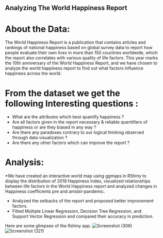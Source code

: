 ## Analyzing The World Happiness Report


# About the Data:
The World Happiness Report is a publication that contains articles and rankings of national happiness
based on global survey data to report how people evaluate their own lives in more than 150 countries
worldwide, which the report also correlates with various quality of life factors. This year marks the 10th
anniversary of the World Happiness Report, and we have chosen to analyze the world happiness report to
find out what factors influence happiness across the world.


# From the dataset we get the following Interesting questions :
* What are the attributes which best quantify happiness ?
* Are all factors given in the report necessary & reliable quantifiers of happiness or are they biased in
any way ?
* Are there any paradoxes contrary to our logical thinking observed through data visualization ?
* Are there any other factors which can improve the report ?

# Analysis:
*We have created an interactive world map using ggmaps in RShiny to display the distribution of 2019 Happiness Index,
visualized relationships between life factors in the World Happiness report and analyzed changes in Happiness
coefficients pre and amidst-pandemic.
* Analyzed the setbacks of the report and proposed better improvement factors.
* Fitted Multiple Linear Regression, Decision Tree Regression, and Support Vector Regression and
compared their accuracy in prediction.

Here are some glimpses of the Rshiny app.
![Screenshot (306)](https://github.com/user-attachments/assets/35581108-9a0d-4296-b177-cb03b687f4bc)
![Screenshot (321)](https://github.com/user-attachments/assets/9fb0b310-48d8-4cb6-8ee1-399cfe67d38f)
